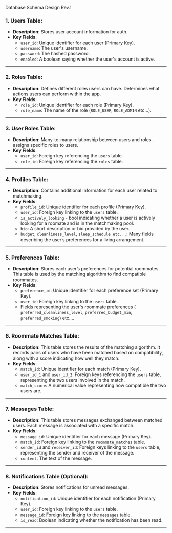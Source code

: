 Database Schema Design Rev.1

### **1. Users Table**:
- **Description**: Stores user account information for auth.
- **Key Fields**:
  - `user_id`: Unique identifier for each user (Primary Key).
  - `username`: The user's username.
  - `password`: The hashed password.
  - `enabled`: A boolean saying whether the user's account is active.
  
---

### **2. Roles Table**:
- **Description**: Defines different roles users can have. Determines what actions users can perform within the app.
- **Key Fields**:
  - `role_id`: Unique identifier for each role (Primary Key).
  - `role_name`: The name of the role (`ROLE_USER`, `ROLE_ADMIN` etc...).

---

### **3. User Roles Table**:
- **Description**: Many-to-many relationship between users and roles. assigns specific roles to users.
- **Key Fields**:
  - `user_id`: Foreign key referencing the `users` table.
  - `role_id`: Foreign key referencing the `roles` table.

---

### **4. Profiles Table**:
- **Description**: Contains additional information for each user related to matchmaking.
- **Key Fields**:
  - `profile_id`: Unique identifier for each profile (Primary Key).
  - `user_id`: Foreign key linking to the `users` table.
  - `is_actively_looking` - bool indicating whether a user is actively looking for a roomate and is in the matchmaking pool.  
  - `bio`: A short description or bio provided by the user.
  - `budget`, `cleanliness_level`, `sleep_schedule etc...`: Many fields describing the user’s preferences for a living arrangement.

---

### **5. Preferences Table**:
- **Description**: Stores each user’s preferences for potential roommates. This table is used by the matching algorithm to find compatible roommates.
- **Key Fields**:
  - `preference_id`: Unique identifier for each preference set (Primary Key).
  - `user_id`: Foreign key linking to the `users` table.
  - Fields representing the user's roommate preferences ( `preferred_cleanliness_level`, `preferred_budget_min`, `preferred_smoking`) etc....


---

### **6. Roommate Matches Table**:
- **Description**: This table stores the results of the matching algorithm. It records pairs of users who have been matched based on compatibility, along with a score indicating how well they match.
- **Key Fields**:
  - `match_id`: Unique identifier for each match (Primary Key).
  - `user_id_1` and `user_id_2`: Foreign keys referencing the `users` table, representing the two users involved in the match.
  - `match_score`: A numerical value representing how compatible the two users are.

---

### **7. Messages Table**:
- **Description**: This table stores messages exchanged between matched users. Each message is associated with a specific match.
- **Key Fields**:
  - `message_id`: Unique identifier for each message (Primary Key).
  - `match_id`: Foreign key linking to the `roommate_matches` table.
  - `sender_id` and `receiver_id`: Foreign keys linking to the `users` table, representing the sender and receiver of the message.
  - `content`: The text of the message.


---

### **8. Notifications Table (Optional)**:
- **Description**: Stores notifications for unread messages.
- **Key Fields**:
  - `notification_id`: Unique identifier for each notification (Primary Key).
  - `user_id`: Foreign key linking to the `users` table.
  - `message_id`: Foreign key linking to the `messages` table.
  - `is_read`: Boolean indicating whether the notification has been read.

---